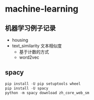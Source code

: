 # machine-learning
## 机器学习例子记录
* housing
* text_similarity 文本相似度
  * 基于计数的方式
  * word2vec

## spacy
```python
pip install -U pip setuptools wheel
pip install -U spacy
python -m spacy download zh_core_web_sm
```